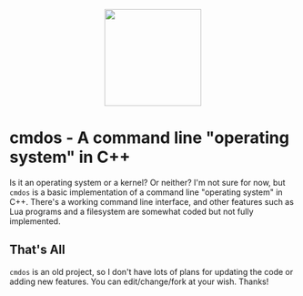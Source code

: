 <p align="center"> <img width="default" height="170"
        src="https://cdn.discordapp.com/attachments/736359303744585821/1142570196243058720/image.png">
</p>

# cmdos - A command line "operating system" in C++

Is it an operating system or a kernel? Or neither? I'm not sure for now, but `cmdos` is a basic implementation of a command line "operating system" in C++. There's a working command line interface, and other features such as Lua programs and a filesystem are somewhat coded but not fully implemented.

## That's All

`cmdos` is an old project, so I don't have lots of plans for updating the code or adding new features. You can edit/change/fork at your wish. Thanks!
